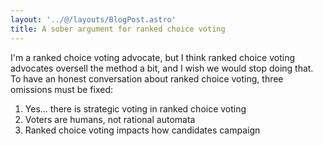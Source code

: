 ```yaml
---
layout: '../@/layouts/BlogPost.astro'
title: A sober argument for ranked choice voting
---
```


I'm a ranked choice voting advocate, but I think ranked choice voting advocates oversell the method a bit, and I wish we would stop doing that. To have an honest conversation about ranked choice voting, three omissions must be fixed:

1. Yes... there is strategic voting in ranked choice voting
2. Voters are humans, not rational automata
3. Ranked choice voting impacts how candidates campaign

